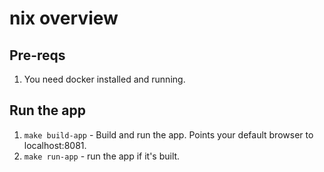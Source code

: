 # nix overview

## Pre-reqs

1. You need docker installed and running.

## Run the app

1. `make build-app` - Build and run the app. Points your default browser to localhost:8081.
2. `make run-app` - run the app if it's built.
